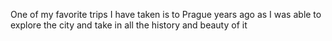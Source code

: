 One of my favorite trips I have taken is to Prague years ago as I was able to explore the city and take in all the history and beauty of it
